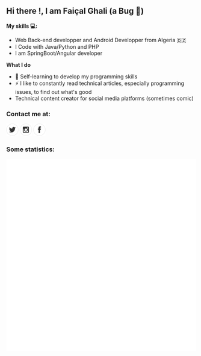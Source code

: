 ## Hi there !, I am Faiçal Ghali (a Bug 🐞)

**My skills 💻:**
- Web Back-end developper and Android Developper from Algeria 	:algeria: 
- I Code with Java/Python and PHP
- I am SpringBoot/Angular developer

**What I do**
- 📰  Self-learning to develop my programming skills
- ⚡ I like to constantly read technical articles, especially programming issues, to find out what's good
- Technical content creator for social media platforms (sometimes comic)

### Contact me at:

[![twitter](https://github.com/faycal-gh/faycal-gh/blob/main/icons/twitter.png)](https://twitter.com/FaicalGhali) 
[![facebook](https://github.com/faycal-gh/faycal-gh/blob/main/icons/instagram.png)](https://web.facebook.com/faycal.ghali.986/)
[![instagram](https://github.com/faycal-gh/faycal-gh/blob/main/icons/facebook.png)](https://www.instagram.com/faical_gh/)

### Some statistics:

![GitHub metrics](https://github.com/faycal-gh/faycal-gh/blob/main/faycal-gh.svg)
